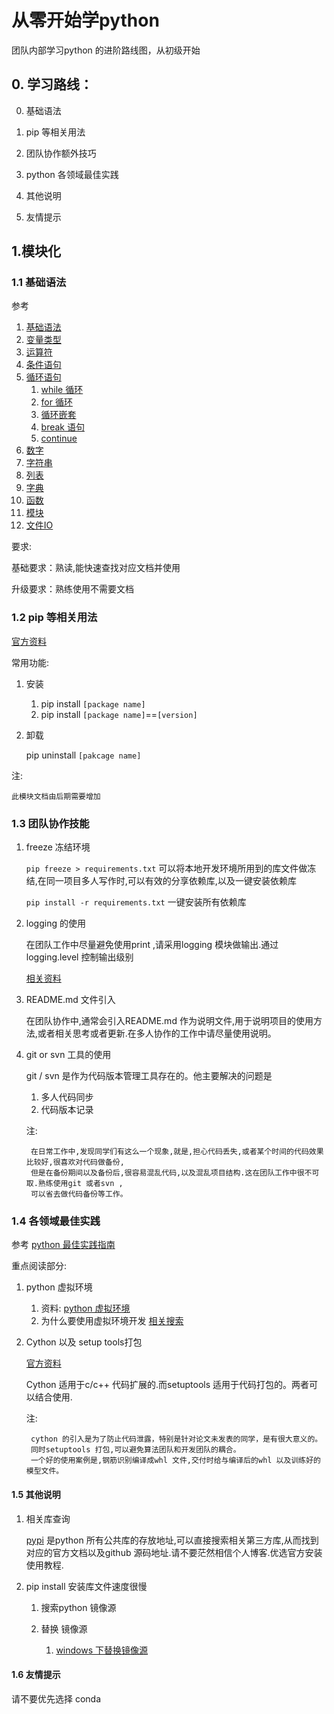 # 从零开始学python

团队内部学习python 的进阶路线图，从初级开始

## 0. 学习路线：

0. 基础语法

0. pip 等相关用法

0. 团队协作额外技巧

0. python 各领域最佳实践

0. 其他说明

0. 友情提示

## 1.模块化

### 1.1 基础语法

参考

1. [基础语法](https://www.runoob.com/python/python-basic-syntax.html)
1. [变量类型](https://www.runoob.com/python/python-variable-types.html)
1. [运算符](https://www.runoob.com/python/python-operators.html)
1. [条件语句](https://www.runoob.com/python/python-if-statement.html)
1. [循环语句](https://www.runoob.com/python/python-loops.html)
    1. [while 循环](https://www.runoob.com/python/python-while-loop.html)
    1. [for 循环](https://www.runoob.com/python/python-for-loop.html)
    1. [循环嵌套](https://www.runoob.com/python/python-nested-loops.html)
    1. [break 语句](https://www.runoob.com/python/python-break-statement.html)
    1. [continue](https://www.runoob.com/python/python-continue-statement.html)
1. [数字](https://www.runoob.com/python/python-numbers.html)
1. [字符串](https://www.runoob.com/python/python-strings.html)
1. [列表](https://www.runoob.com/python/python-lists.html)
1. [字典](https://www.runoob.com/python/python-dictionary.html)
1. [函数](https://www.runoob.com/python/python-functions.html)
1. [模块](https://www.runoob.com/python/python-modules.html)
1. [文件IO](https://www.runoob.com/python/python-files-io.html)

要求:

基础要求：熟读,能快速查找对应文档并使用

升级要求：熟练使用不需要文档

### 1.2 pip 等相关用法

[官方资料](https://pip.pypa.io/en/stable/)

常用功能:

1. 安装
    
    1. pip install  `[package name]`
    1. pip install  `[package name]`==`[version]`
1. 卸载
    
    pip uninstall `[pakcage name]`

注:
    
    此模块文档由后期需要增加

### 1.3 团队协作技能

1. freeze 冻结环境
    
    `pip freeze > requirements.txt` 可以将本地开发环境所用到的库文件做冻结,在同一项目多人写作时,可以有效的分享依赖库,以及一键安装依赖库
    
    `pip install -r requirements.txt` 一键安装所有依赖库
    
    
1. logging 的使用
    
    在团队工作中尽量避免使用print ,请采用logging 模块做输出.通过logging.level 控制输出级别
    
    [相关资料](https://zhuanlan.zhihu.com/p/69071435)

1. README.md 文件引入
    
    在团队协作中,通常会引入README.md 作为说明文件,用于说明项目的使用方法,或者相关思考或者更新.在多人协作的工作中请尽量使用说明。

1. git or svn 工具的使用
    
    git / svn 是作为代码版本管理工具存在的。他主要解决的问题是
    
    1. 多人代码同步
    1. 代码版本记录
    
    注:
    
        在日常工作中,发现同学们有这么一个现象,就是,担心代码丢失,或者某个时间的代码效果比较好,很喜欢对代码做备份, 
        但是在备份期间以及备份后,很容易混乱代码,以及混乱项目结构.这在团队工作中很不可取.熟练使用git 或者svn ,
        可以省去做代码备份等工作。

### 1.4 各领域最佳实践

参考
[python 最佳实践指南](https://pythonguidecn.readthedocs.io/zh/latest/)

重点阅读部分:

1. python 虚拟环境

    1. 资料:
        [python 虚拟环境](https://pythonguidecn.readthedocs.io/zh/latest/dev/virtualenvs.html#virtualenvironments-ref)
    1. 为什么要使用虚拟环境开发
        [相关搜索](https://zhuanlan.zhihu.com/p/108534526)
1. Cython 以及 setup tools打包
    
    [官方资料](https://pythonguidecn.readthedocs.io/zh/latest/scenarios/speed.html#id2)
    
    Cython 适用于c/c++ 代码扩展的.而setuptools 适用于代码打包的。两者可以结合使用.
    
    注:
        
        cython 的引入是为了防止代码泄露，特别是针对论文未发表的同学，是有很大意义的。
        同时setuptools 打包,可以避免算法团队和开发团队的耦合。
        一个好的使用案例是,钢筋识别编译成whl 文件,交付时给与编译后的whl 以及训练好的模型文件。

#### 1.5 其他说明        

1. 相关库查询
    
    [pypi](https://pypi.org/) 是python 所有公共库的存放地址,可以直接搜索相关第三方库,从而找到对应的官方文档以及github 源码地址.请不要茫然相信个人博客.优选官方安装使用教程.

1. pip install 安装库文件速度很慢

    1. 搜索python 镜像源
    2. 替换 镜像源
        
        1. [windows 下替换镜像源](https://blog.csdn.net/rainraincn/article/details/86687900)


#### 1.6 友情提示


请不要优先选择 conda